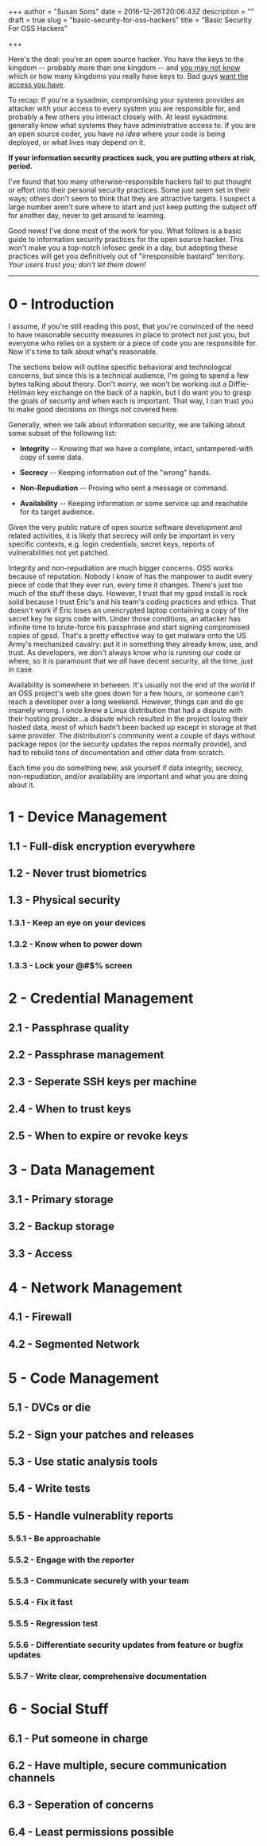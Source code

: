 +++
author = "Susan Sons"
date = 2016-12-26T20:06:43Z
description = ""
draft = true
slug = "basic-security-for-oss-hackers"
title = "Basic Security For OSS Hackers"

+++

Here's the deal: you're an open source hacker.  You have the keys to the kingdom -- probably more than one kingdom -- and [you may not know][tankyou] which or how many kingdoms you really have keys to.  Bad guys [want the access you have][NSA-and-sysadmins].

To recap: If you're a sysadmin, compromising your systems provides an attacker with your access to every system you are responsible for, and probably a few others you interact closely with.  At least sysadmins generally know what systems they have administrative access to.  If you are an open source coder, you have *no idea* where your code is being deployed, or what lives may depend on it.

**If your information security practices suck, you are putting others at risk, period.**

I've found that too many otherwise-responsible hackers fail to put thought or effort into their personal security practices.  Some just seem set in their ways; others don't seem to think that they are attractive targets.  I suspect a large number aren't sure where to start and just keep putting the subject off for another day, never to get around to learning.

Good news!  I've done most of the work for you.  What follows is a basic guide to information security practices for the open source hacker.  This won't make you a top-notch infosec geek in a day, but adopting these practices will get you definitively out of "irresponsible bastard" territory.  *Your users trust you; don't let them down!*

----

# 0 - Introduction

I assume, if you're still reading this post, that you're convinced of the need to have reasonable security measures in place to protect not just you, but everyone who relies on a system or a piece of code you are responsible for.  Now it's time to talk about what's reasonable.

The sections below will outline specific behavioral and technologcal concerns, but since this is a technical audience, I'm going to spend a few bytes talking about theory.  Don't worry, we won't be working out a Diffie-Hellman key exchange on the back of a napkin, but I do want you to grasp the goals of security and when each is important.  That way, I can trust you to make good decisions on things not covered here.

Generally, when we talk about information security, we are talking about some subset of the following list:

* **Integrity** -- Knowing that we have a complete, intact, untampered-with copy of some data.
    
* **Secrecy** -- Keeping information out of the "wrong" hands.
    
* **Non-Repudiation** -- Proving who sent a message or command.

* **Availability** -- Keeping information or some service up and reachable for its target audience.

Given the very public nature of open source software development and related activities, it is likely that secrecy will only be important in very specific contexts, e.g. login credentials, secret keys, reports of vulnerabilities not yet patched.

Integrity and non-repudiation are much bigger concerns.  OSS works because of reputation.  Nobody I know of has the manpower to audit every piece of code that they ever run, every time it changes.  There's just too much of the stuff these days.  However, I trust that my gpsd install is rock solid because I trust Eric's and his team's coding practices and ethics. That doesn't work if Eric loses an unencrypted laptop containing a copy of the secret key he signs code with.  Under those conditions, an attacker has infinite time to brute-force his passphrase and start signing compromised copies of gpsd.  That's a pretty effective way to get malware onto the US Army's mechanized cavalry: put it in something they already know, use, and trust.  As developers, we don't always know who is running our code or where, so it is paramount that we *all* have decent security, all the time, just in case.

Availability is somewhere in between.  It's usually not the end of the world if an OSS project's web site goes down for a few hours, or someone can't reach a developer over a long weekend.  However, things can and do go insanely wrong.  I once knew a Linux distribution that had a dispute with their hosting provider...a dispute which resulted in the project losing their hosted data, most of which hadn't been backed up except in storage at that same provider. The distribution's community went a couple of days without package repos (or the
security updates the repos normally provide), and had to rebuild tons of documentation and other data from scratch.

Each time you do something new, ask yourself if data integrity, secrecy, non-repudiation, and/or availability are important and what you are doing about it.

# 1 - Device Management

## 1.1 - Full-disk encryption everywhere

## 1.2 - Never trust biometrics

## 1.3 - Physical security

### 1.3.1 - Keep an eye on your devices

### 1.3.2 - Know when to power down

### 1.3.3 - Lock your @#$% screen

# 2 - Credential Management

## 2.1 - Passphrase quality

## 2.2 - Passphrase management

## 2.3 - Seperate SSH keys per machine

## 2.4 - When to trust keys

## 2.5 - When to expire or revoke keys

# 3 - Data Management

## 3.1 - Primary storage

## 3.2 - Backup storage

## 3.3 - Access

# 4 - Network Management

## 4.1 - Firewall

## 4.2 - Segmented Network

# 5 - Code Management

## 5.1 - DVCs or die

## 5.2 - Sign your patches and releases

## 5.3 - Use static analysis tools

## 5.4 - Write tests

## 5.5 - Handle vulnerablity reports

### 5.5.1 - Be approachable

### 5.5.2 - Engage with the reporter

### 5.5.3 - Communicate securely with your team

### 5.5.4 - Fix it fast

### 5.5.5 - Regression test

### 5.5.6 - Differentiate security updates from feature or bugfix updates

### 5.5.7 - Write clear, comprehensive documentation
    
# 6 - Social Stuff

## 6.1 - Put someone in charge

## 6.2 - Have multiple, secure communication channels

## 6.3 - Seperation of concerns

## 6.4 - Least permissions possible





[tankyou]: http://esr.ibiblio.org/?p=3818

[NSA-and-sysadmins]: http://www.zdnet.com/nsa-targets-sysadmin-personal-accounts-to-exploit-networks-7000027553/

